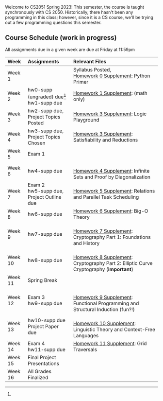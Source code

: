 

Welcome to CS2051 Spring 2023! This semester, the course is taught synchronously with CS 2050. Historically, there hasn't been any programming in this class; however, since it is a CS course, we'll be trying out a few programming questions this semester.

## Course Schedule (work in progress)

All assignments due in a given week are due at Friday at 11:59pm

| Week       | Assignments | Relevant Files
| :------------- |:-------------| :---
| Week 1        | | Syllabus Posted,<br> [Homework 0 Supplement](hw-supplements/hw0-supp/): Python Primer
| Week 2        | hw0-supp (ungraded) due[^1] <br>  hw1-supp due | [Homework 1 Supplement](hw-supplements/hw1-supp/): (math only)
| Week 3        | hw2-supp due, <br> Project Topics Posted | [Homework 3 Supplement](hw-supplements/hw3-supp/): Logic Playground
| Week 4        |  hw3-supp due,<br> Project Topics Chosen |   [Homework 3 Supplement](hw-supplements/hw3-supp/): Satisfiability and Reductions
| Week 5        | Exam 1 | 
| Week 6        | hw4-supp due| <br> [Homework 4 Supplement](hw-supplements/hw4-supp/): Infinite Sets and Proof by Diagonalization 
| Week 7        | Exam 2 <br> hw5-supp due, <br> Project Outline due | [Homework 5 Supplement](hw-supplements/hw5-supp/): Relations and Parallel Task Scheduling
| Week 8        | hw6-supp due | [Homework 6 Supplement](hw-supplements/hw6-supp/): Big-O Theory
| Week 9        | hw7-supp due |  <br> [Homework 7 Supplement](hw-supplements/hw7-supp/): Cryptography Part 1: Foundations and History 
| Week 10       | hw8-supp due |  <br> [Homework 8 Supplement](hw-supplements/hw8-supp/): Cryptography Part 2: Elliptic Curve Cryptography (**important**)
| Week 11       | Spring Break | 
| Week 12       |  Exam 3 <br> hw9-supp due |  <br> [Homework 9 Supplement](hw-supplements/hw9-supp/): Functional Programming and Structural Induction (fun?!)
| Week 13       | hw10-supp due <br> Project Paper due  |  <br> [Homework 10 Supplement](hw-supplements/hw10-supp/): Linguistic Theory and Context-Free Languages
| Week 14       | Exam 4 <br> hw11-supp due | [Homework 11 Supplement](hw-supplements/hw11-supp/): Grid Traversals
| Week 15      | Final Project Presentations |
| Week 16      | All Grades Finalized |

[^1]:
